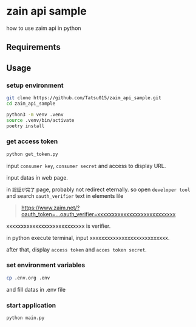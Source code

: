 # zain api sample

how to use zaim api in python

## Requirements

## Usage

### setup environment
~~~bash
git clone https://github.com/Tatsu015/zaim_api_sample.git
cd zaim_api_sample

python3 -m venv .venv
source .venv/bin/activate
poetry install
~~~

### get access token

~~~bash
python get_token.py
~~~

input `consumer key`, `consumer secret` and access to display URL.  

input datas in web page.  

in `認証が完了` page, probably not redirect eternally. so open `developer tool` and search `oauth_verifier` text in elements lile

> https://www.zaim.net/?oauth_token=...oauth_verifier=xxxxxxxxxxxxxxxxxxxxxxxxxxx

xxxxxxxxxxxxxxxxxxxxxxxxxxx is verifier.

in python execute terminal, input xxxxxxxxxxxxxxxxxxxxxxxxxxx.

after that, display `access token` and `acces token secret`.

### set environment variables
```bash
cp .env.org .env
```
and fill datas in .env file

### start application
```bash
python main.py
```